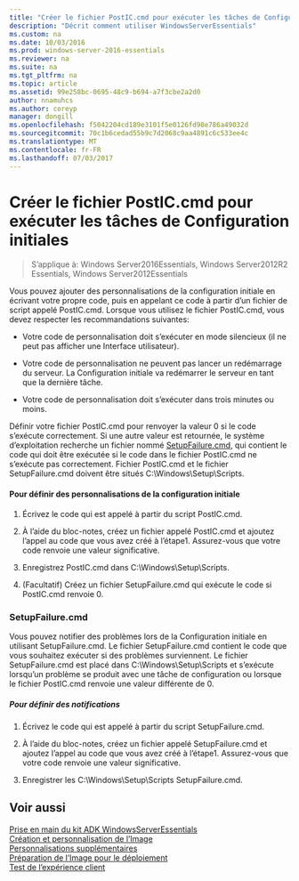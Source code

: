 ```yaml
---
title: "Créer le fichier PostIC.cmd pour exécuter les tâches de Configuration initiales"
description: "Décrit comment utiliser WindowsServerEssentials"
ms.custom: na
ms.date: 10/03/2016
ms.prod: windows-server-2016-essentials
ms.reviewer: na
ms.suite: na
ms.tgt_pltfrm: na
ms.topic: article
ms.assetid: 99e258bc-0695-48c9-b694-a7f3cbe2a2d0
author: nnamuhcs
ms.author: coreyp
manager: dongill
ms.openlocfilehash: f5042204cd189e3101f5e0126fd98e786a49032d
ms.sourcegitcommit: 70c1b6cedad55b9c7d2068c9aa4891c6c533ee4c
ms.translationtype: MT
ms.contentlocale: fr-FR
ms.lasthandoff: 07/03/2017
---
```

# <a name="create-the-posticcmd-file-for-running-post-initial-configuration-tasks"></a>Créer le fichier PostIC.cmd pour exécuter les tâches de Configuration initiales

>S’applique à: Windows Server2016Essentials, Windows Server2012R2 Essentials, Windows Server2012Essentials

Vous pouvez ajouter des personnalisations de la configuration initiale en écrivant votre propre code, puis en appelant ce code à partir d’un fichier de script appelé PostIC.cmd. Lorsque vous utilisez le fichier PostIC.cmd, vous devez respecter les recommandations suivantes:  
  
-   Votre code de personnalisation doit s’exécuter en mode silencieux (il ne peut pas afficher une Interface utilisateur).  
  
-   Votre code de personnalisation ne peuvent pas lancer un redémarrage du serveur. La Configuration initiale va redémarrer le serveur en tant que la dernière tâche.  
  
-   Votre code de personnalisation doit s’exécuter dans trois minutes ou moins.  
  
 Définir votre fichier PostIC.cmd pour renvoyer la valeur 0 si le code s’exécute correctement. Si une autre valeur est retournée, le système d’exploitation recherche un fichier nommé [SetupFailure.cmd](Create-the-PostIC.cmd-File-for-Running-Post-Initial-Configuration-Tasks.md#BKMK_SetupFailure), qui contient le code qui doit être exécutée si le code dans le fichier PostIC.cmd ne s’exécute pas correctement. Fichier PostIC.cmd et le fichier SetupFailure.cmd doivent être situés C:\Windows\Setup\Scripts.  
  
#### <a name="to-define-post-initial-configuration-customizations"></a>Pour définir des personnalisations de la configuration initiale  
  
1.  Écrivez le code qui est appelé à partir du script PostIC.cmd.  
  
2.  À l’aide du bloc-notes, créez un fichier appelé PostIC.cmd et ajoutez l’appel au code que vous avez créé à l’étape1. Assurez-vous que votre code renvoie une valeur significative.  
  
3.  Enregistrez PostIC.cmd dans C:\Windows\Setup\Scripts.  
  
4.  (Facultatif) Créez un fichier SetupFailure.cmd qui exécute le code si PostIC.cmd renvoie 0.  
  
###  <a name="BKMK_SetupFailure"></a>SetupFailure.cmd  
 Vous pouvez notifier des problèmes lors de la Configuration initiale en utilisant SetupFailure.cmd. Le fichier SetupFailure.cmd contient le code que vous souhaitez exécuter si des problèmes surviennent. Le fichier SetupFailure.cmd est placé dans C:\Windows\Setup\Scripts et s’exécute lorsqu’un problème se produit avec une tâche de configuration ou lorsque le fichier PostIC.cmd renvoie une valeur différente de 0.  
  
##### <a name="to-define-notifications"></a>Pour définir des notifications  
  
1.  Écrivez le code qui est appelé à partir du script SetupFailure.cmd.  
  
2.  À l’aide du bloc-notes, créez un fichier appelé SetupFailure.cmd et ajoutez l’appel au code que vous avez créé à l’étape1. Assurez-vous que votre code renvoie une valeur significative.  
  
3.  Enregistrer les C:\Windows\Setup\Scripts SetupFailure.cmd.  
  
## <a name="see-also"></a>Voir aussi  
 [Prise en main du kit ADK WindowsServerEssentials](Getting-Started-with-the-Windows-Server-Essentials-ADK.md)   
 [Création et personnalisation de l’Image](Creating-and-Customizing-the-Image.md)   
 [Personnalisations supplémentaires](Additional-Customizations.md)   
 [Préparation de l’Image pour le déploiement](Preparing-the-Image-for-Deployment.md)   
 [Test de l’expérience client](Testing-the-Customer-Experience.md)